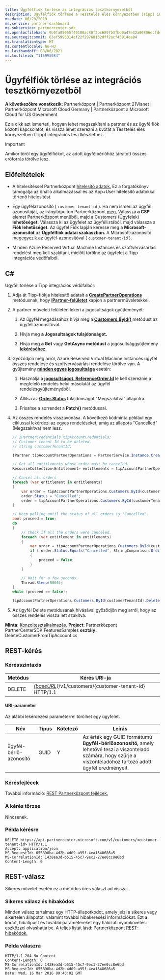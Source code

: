 ```yaml
---
title: Ügyfélfiók törlése az integrációs tesztkörnyezetből
description: Ügyfélfiók törlése a Tesztelés éles környezetben (Tipp) integrációs tesztkészletből.
ms.date: 06/20/2019
ms.service: partner-dashboard
ms.subservice: partnercenter-sdk
ms.openlocfilehash: 9b0fa05055f49100ac80f3bc6897b3fbd0a47e32a06806ecfdc8e386e31ae1b9
ms.sourcegitcommit: 63ef5995314ef22f29768132dff2acf45914ea84
ms.translationtype: MT
ms.contentlocale: hu-HU
ms.lasthandoff: 08/06/2021
ms.locfileid: "115995084"
---
```

# <a name="delete-a-customer-account-from-the-integration-sandbox"></a>Ügyfélfiók törlése az integrációs tesztkörnyezetből

**A következőkre vonatkozik:** Partnerközpont | Partnerközpont 21Vianet | Partnerközpont Microsoft Cloud Germany | Partnerközpont a Microsoft Cloud for US Government

Ez a cikk azt ismerteti, hogyan lehet megszakítani a partner és az ügyfélfiók közötti kapcsolatot, és vissza lehet szerezni a kvótát a Tesztelés éles környezetben (Tipp) integrációs tesztkészlethez.

> [!IMPORTANT]
> Amikor töröl egy ügyfélfiókot, az adott ügyfélbérlőhöz társított összes erőforrás törölve lesz.

## <a name="prerequisites"></a>Előfeltételek

- A hitelesítéssel Partnerközpont [hitelesítő adatok.](partner-center-authentication.md) Ez a forgatókönyv támogatja az önálló alkalmazással és az App+User hitelesítő adatokkal történő hitelesítést.

- Egy ügyfélazonosító ( `customer-tenant-id` ). Ha nem ismeri az ügyfél azonosítóját, az irányítópulton Partnerközpont [meg.](https://partner.microsoft.com/dashboard) Válassza **a CSP** elemet Partnerközpont menüből, majd a Customers (Ügyfelek) **lehetőséget.** Válassza ki az ügyfelet az ügyféllistából, majd válassza a **Fiók lehetőséget.** Az ügyfél Fiók lapján keresse meg a **Microsoft-azonosítót** az **Ügyfélfiók adatai szakaszban.** A Microsoft-azonosító megegyezik az ügyfél-azonosítóval ( `customer-tenant-id` ).

- Minden Azure Reserved Virtual Machine Instances és szoftvervásárlási rendelést meg kell szakítani, mielőtt törölné az ügyfelet a Tipp integrációs védőfalból.

## <a name="c"></a>C\#

Ügyfél törlése a Tipp integrációs védőfalból:

1. Adja át Tipp-fiókja hitelesítő adatait a [**CreatePartnerOperations**](/dotnet/api/microsoft.store.partnercenter.partnerservice.instance) metódusnak, hogy [**IPartner-felületet**](/dotnet/api/microsoft.store.partnercenter.ipartner) kapjon a partnerműveletekkel.

2. A partner műveleti felületén lekéri a jogosultságok gyűjteményét:

    1. Az ügyfél megadásához hívja meg a [**Customers.ById()**](/dotnet/api/microsoft.store.partnercenter.customers.icustomercollection.byid) metódust az ügyfél azonosítóval.

    2. Hívja meg **a Jogosultságok tulajdonságot.**

    3. Hívja meg **a Get** vagy **GetAsync metódust** a jogosultsággyűjtemény [**lekéréséhez.**](entitlement-resources.md)

3. Győződjön meg arról, Azure Reserved Virtual Machine Instances ügyfél összes rendelése és szoftvervásárlási rendelése törölve van. A gyűjtemény [**minden egyes jogosultsága**](entitlement-resources.md) esetén:

    1. Használja a [**jogosultságot. ReferenceOrder.Id**](entitlement-resources.md#referenceorder) le kell szereznie a megfelelő [](order-resources.md#order) rendelés helyi másolatát az ügyfél rendelésgyűjteményéből.

    2. Állítsa az [**Order.Status**](order-resources.md#order) tulajdonságot "Megszakítva" állapotra.

    3. Frissítse a sorrendet a **Patch()** metódussal.

4. Az összes rendelés visszavonása. A következő kódminta például egy ciklussal lekérdezi az egyes rendeléseket, amíg az állapota "Cancelled" (Megszakítva) nem lesz.

    ``` csharp
    // IPartnerCredentials tipAccountCredentials;
    // Customer tenant Id to be deleted.
    // string customerTenantId;

    IPartner tipAccountPartnerOperations = PartnerService.Instance.CreatePartnerOperations(tipAccountCredentials);

    // Get all entitlements whose order must be canceled.
    ResourceCollection<Entitlement> entitlements = tipAccountPartnerOperations.Customers.ById(customerTenantId).Entitlements.Get();

    // Cancel all orders
    foreach (var entitlement in entitlements)
    {
        var order = tipAccountPartnerOperations.Customers.ById(customerTenantId).Orders.ById(entitlement.ReferenceOrder.Id).Get();
        order.Status = "Cancelled";
        order = tipAccountPartnerOperations.Customers.ById(customerTenantId).Orders.ById(order.Id).Patch(order);
    }

    // Keep polling until the status of all orders is "Cancelled".
    bool proceed = true;
    do
    {
        // Check if all the orders were canceled.
        foreach (var entitlement in entitlements)
        {
            var order = tipAccountPartnerOperations.Customers.ById(customerTenantId).Orders.ById(entitlement.ReferenceOrder.Id).Get();
            if (!order.Status.Equals("Cancelled", StringComparison.OrdinalIgnoreCase))
            {
                proceed = false;
            }
        }

        // Wait for a few seconds.
        Thread.Sleep(5000);
    }
    while (proceed == false);

    tipAccountPartnerOperations.Customers.ById(customerTenantId).Delete();
    ```

5. Az ügyfél Delete metódusának hívásával győződjön meg arról, hogy az összes rendelés vissza lett szakítva. 

**Minta:** [Konzoltesztalkalmazás.](console-test-app.md) **Project**: Partnerközpont PartnerCenterSDK.FeaturesSamples **osztály:** DeleteCustomerFromTipAccount.cs

## <a name="rest-request"></a>REST-kérés

### <a name="request-syntax"></a>Kérésszintaxis

| Metódus     | Kérés URI-ja                                                                            |
|------------|----------------------------------------------------------------------------------------|
| DELETE     | [*{baseURL}*](partner-center-rest-urls.md)/v1/customers/{customer-tenant-id} HTTP/1.1 |

#### <a name="uri-parameter"></a>URI-paraméter

Az alábbi lekérdezési paraméterrel törölhet egy ügyfelet.

| Név                   | Típus     | Kötelező | Leírás                                                                         |
|------------------------|----------|----------|-------------------------------------------------------------------------------------|
| ügyfél-bérlő-azonosító     | GUID     | Y        | Az érték egy GUID formátumú **ügyfél-bérlőazonosító,** amely lehetővé teszi a viszonteladó számára, hogy szűrje a viszonteladóhoz tartozó adott ügyfél eredményeit. |

### <a name="request-headers"></a>Kérésfejlécek

További információ: [REST Partnerközpont fejlécek.](headers.md)

### <a name="request-body"></a>A kérés törzse

Nincsenek.

### <a name="request-example"></a>Példa kérésre

```http
DELETE https://api.partnercenter.microsoft.com/v1/customers/<customer-tenant-id> HTTP/1.1
Accept: application/json
MS-RequestId: 655890ba-4d2b-4d09-a95f-4ea1348686a5
MS-CorrelationId: 1438ea3d-b515-45c7-9ec1-27ee0cc8e6bd
Content-Length: 0
```

## <a name="rest-response"></a>REST-válasz

Sikeres művelet esetén ez a metódus üres választ ad vissza.

### <a name="response-success-and-error-codes"></a>Sikeres válasz és hibakódok

Minden válasz tartalmaz egy HTTP-állapotkódot, amely jelzi a sikeres vagy sikertelen állapotot, valamint további hibakeresési információkat. Ezt a kódot, hibatípust és további paramétereket egy hálózati nyomkövetési eszközzel olvashatja be. A teljes listát lásd: Partnerközpont [REST-hibakódok.](error-codes.md)

### <a name="response-example"></a>Példa válaszra

```http
HTTP/1.1 204 No Content
Content-Length: 0
MS-CorrelationId: 1438ea3d-b515-45c7-9ec1-27ee0cc8e6bd
MS-RequestId: 655890ba-4d2b-4d09-a95f-4ea1348686a5
Date: Wed, 16 Mar 2016 00:43:02 GMT
```
